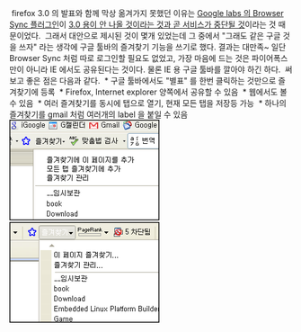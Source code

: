  firefox 3.0 의 발표와 함께 막상 옮겨가지 못했던 이유는 [Google labs 의 Browser Sync 플러그인](http://www.google.com/tools/firefox/browsersync/)이 [3.0 용이 안 나올 것이라는 것과 곧 서비스가 중단될 것](http://googlesystem.blogspot.com/2008/06/google-browser-sync-to-be-discontinued.html)이라는 것 때문이었다.
 그래서 대안으로 제시된 것이 몇개 있었는데 그 중에서 "그래도 같은 구글 것을 쓰자" 라는 생각에 구글 툴바의 즐겨찾기 기능을 쓰기로 했다. 결과는 대만족~ 일단 Browser Sync 처럼 따로 로그인할 필요도 없었고, 가장 마음에 드는 것은 파이어폭스만이 아니라 IE 에서도 공유된다는 것이다. 물론 IE 용 구글 툴바를 깔아야 하긴 하다.
 써보고 좋은 점은 다음과 같다.
 \* 구글 툴바에서도 "별표" 를 한번 클릭하는 것만으로 즐겨찾기에 등록
 \* Firefox, Internet explorer 양쪽에서 공유할 수 있음
 \* 웹에서도 볼 수 있음
 \* 여러 즐겨찾기를 동시에 탭으로 열기, 현재 모든 탭을 저장등 가능
 \* 하나의 즐겨찾기를 gmail 처럼 여러개의 label 을 붙일 수 있음
<img src="toolbarFF.png" width="267" height="179" />
<img src="toolbarIE.png" width="267" height="179" />

